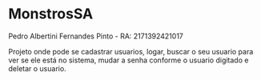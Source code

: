 # MonstrosSA

Pedro Albertini Fernandes Pinto - RA: 2171392421017

Projeto onde pode se cadastrar usuarios, logar, buscar o seu usuario para ver se ele está no sistema, mudar a senha conforme o usuario digitado e deletar o usuario.
